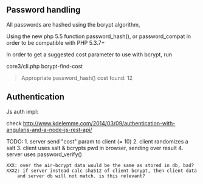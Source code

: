 ## Password handling

All passwords are hashed using the bcrypt algorithm,

Using the new php 5.5 function password_hash(),
or password_compat in order to be compatible with PHP 5.3.7+

In order to get a suggested cost parameter to use with bcrypt, run

  core3/cli.php bcrypt-find-cost

  > Appropriate password_hash() cost found: 12


## Authentication

Js auth impl:

check http://www.kdelemme.com/2014/03/09/authentication-with-angularjs-and-a-node-js-rest-api/

TODO:
    1. server send "cost" param to client (= 10)
    2. client randomizes a salt
    3. client uses salt & bcrypts pwd in browser, sending over result
    4. server uses password_verify()

    XXX: over the air-bcrypt data would be the same as stored in db, bad?
    XXX2: if server instead calc sha512 of client bcrypt, then client data
        and server db will not match. is this relevant?
